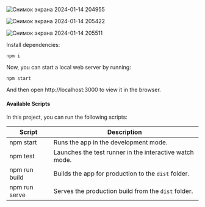 ![Снимок экрана 2024-01-14 204955](https://github.com/VladimirDmytriienko/pizza-app-react-redux-firebase/assets/89876159/a9d4c89f-9a7d-4b8d-8e32-a824a7d4e6f5)

![Снимок экрана 2024-01-14 205422](https://github.com/VladimirDmytriienko/pizza-app-react-redux-firebase/assets/89876159/c292071d-f4e3-4a1d-a0d0-41cb667183a4)

![Снимок экрана 2024-01-14 205511](https://github.com/VladimirDmytriienko/pizza-app-react-redux-firebase/assets/89876159/de92b9b7-ff66-4a32-b7ac-416d920d7eab)



Install dependencies:

```
npm i
```

Now, you can start a local web server by running:

```
npm start
```

And then open http://localhost:3000 to view it in the browser.

#### Available Scripts

In this project, you can run the following scripts:

| Script        | Description                                             |
| ------------- | ------------------------------------------------------- |
| npm start     | Runs the app in the development mode.                   |
| npm test      | Launches the test runner in the interactive watch mode. |
| npm run build | Builds the app for production to the `dist` folder.     |
| npm run serve | Serves the production build from the `dist` folder.     |


